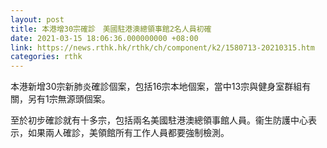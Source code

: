 ```yaml
---
layout: post
title: 本港增30宗確診　美國駐港澳總領事館2名人員初確
date: 2021-03-15 18:06:36.000000000 +08:00
link: https://news.rthk.hk/rthk/ch/component/k2/1580713-20210315.htm
categories: rthk
---
```


本港新增30宗新肺炎確診個案，包括16宗本地個案，當中13宗與健身室群組有關，另有1宗無源頭個案。

至於初步確診就有十多宗，包括兩名美國駐港澳總領事館人員。衞生防護中心表示，如果兩人確診，美領館所有工作人員都要強制檢測。
